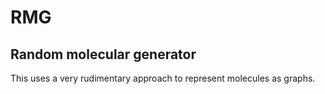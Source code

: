 # RMG

## Random molecular generator

This uses a very rudimentary approach to represent molecules as graphs. 